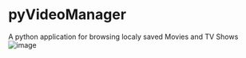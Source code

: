 # pyVideoManager
A python application for browsing localy saved Movies and TV Shows
![image](https://github.com/iwoplotka/pyVideoManager/assets/127752093/83269756-ab89-4d87-8acb-6ad3766322fb)
